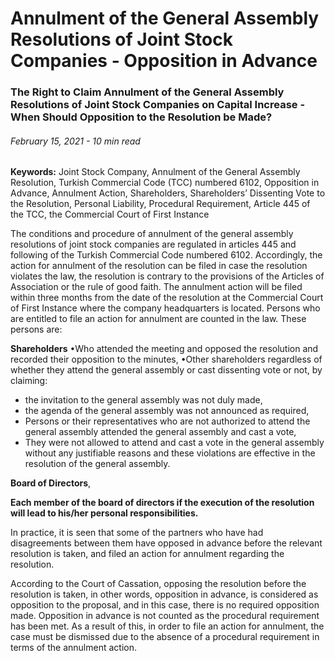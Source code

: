 <BlogMetaDecorator folder="generic" image="generic.png" imageAlt="image alt" description="The Right to Claim Annulment of the General Assembly Resolutions of Joint Stock Companies on Capital Increase - When Should Opposition to the Resolution be Made?" title="UnverLegal - The Right to Claim Annulment of the General Assembly Resolutions of Joint Stock Companies on Capital Increase" />

# Annulment of the General Assembly Resolutions of Joint Stock Companies - Opposition in Advance

### The Right to Claim Annulment of the General Assembly Resolutions of Joint Stock Companies on Capital Increase - When Should Opposition to the Resolution be Made?

###### February 15, 2021 - 10 min read

**Keywords:** Joint Stock Company, Annulment of the General Assembly Resolution, Turkish Commercial Code (TCC) numbered 6102, Opposition in Advance, Annulment Action, Shareholders, Shareholders’ Dissenting Vote to the Resolution, Personal Liability, Procedural Requirement, Article 445 of the TCC, the Commercial Court of First Instance

The conditions and procedure of annulment of the general assembly resolutions of joint stock companies are regulated in articles 445 and following of the Turkish Commercial Code numbered 6102. Accordingly, the action for annulment of the resolution can be filed in case the resolution violates the law, the resolution is contrary to the provisions of the Articles of Association or the rule of good faith. The annulment action will be filed within three months from the date of the resolution at the Commercial Court of First Instance where the company headquarters is located. Persons who are entitled to file an action for annulment are counted in the law. These persons are:

**Shareholders**
•Who attended the meeting and opposed the resolution and recorded their opposition to the minutes,
•Other shareholders regardless of whether they attend the general assembly or cast dissenting vote or not, by claiming:
- the invitation to the general assembly was not duly made,
- the agenda of the general assembly was not announced as required,
- Persons or their representatives who are not authorized to attend the general assembly attended the general assembly and cast a vote,
- They were not allowed to attend and cast a vote in the general assembly without any justifiable reasons
and these violations are effective in the resolution of the general assembly.

**Board of Directors**,

**Each member of the board of directors if the execution of the resolution will lead to his/her personal responsibilities.**

In practice, it is seen that some of the partners who have had disagreements between them have opposed in advance before the relevant resolution is taken, and filed an action for annulment regarding the resolution.

According to the Court of Cassation, opposing the resolution before the resolution is taken, in other words, opposition in advance, is considered as opposition to the proposal, and in this case, there is no required opposition made. Opposition in advance is not counted as the procedural requirement has been met. As a result of this, in order to file an action for annulment, the case must be dismissed due to the absence of a procedural requirement in terms of the annulment action.
